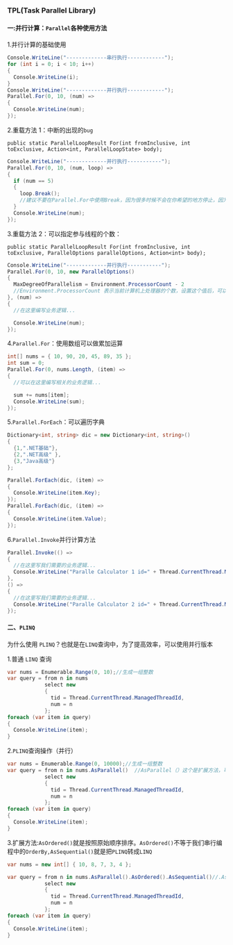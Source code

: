 ### TPL(Task Parallel Library)

#### 一:并行计算：`Parallel`各种使用方法

1.并行计算的基础使用

```cs
Console.WriteLine("-------------串行执行------------");
for (int i = 0; i < 10; i++)
{
  Console.WriteLine(i);
}
Console.WriteLine("-------------并行执行------------");
Parallel.For(0, 10, (num) =>
{
  Console.WriteLine(num);
});
```

2.重载方法 1：中断的出现的`bug`

`public static ParallelLoopResult For(int fromInclusive, int toExclusive, Action<int, ParallelLoopState> body);`

```cs
Console.WriteLine("-------------并行执行-----------");
Parallel.For(0, 10, (num, loop) =>
{
  if (num == 5)
  {
    loop.Break();
    //建议不要在Parallel.For中使用Break，因为很多时候不会在你希望的地方停止，因为并发的其他线程也在执行...这种随意中断会有bug
  }
  Console.WriteLine(num);
});
```

3.重载方法 2：可以指定参与线程的个数：

`public static ParallelLoopResult For(int fromInclusive, int toExclusive, ParallelOptions parallelOptions, Action<int> body);`

```cs
Console.WriteLine("-------------并行执行-----------");
Parallel.For(0, 10, new ParallelOptions()
{
  MaxDegreeOfParallelism = Environment.ProcessorCount - 2
  //Environment.ProcessorCount 表示当前计算机上处理器的个数，设置这个值后，可以让固定个数的线程不参与
}, (num) =>
{
  //在这里编写业务逻辑...

  Console.WriteLine(num);
});
```

4.`Parallel.For`：使用数组可以做累加运算

```cs
int[] nums = { 10, 90, 20, 45, 89, 35 };
int sum = 0;
Parallel.For(0, nums.Length, (item) =>
{
  //可以在这里编写相关的业务逻辑...

  sum += nums[item];
  Console.WriteLine(sum);
});
```

5.`Parallel.ForEach`：可以遍历字典

```cs
Dictionary<int, string> dic = new Dictionary<int, string>()
{
  {1,".NET基础"},
  {2,".NET高级" },
  {3,"Java高级"}
};

Parallel.ForEach(dic, (item) =>
{
  Console.WriteLine(item.Key);
});
Parallel.ForEach(dic, (item) =>
{
  Console.WriteLine(item.Value);
});
```

6.`Parallel.Invoke`并行计算方法

```cs
Parallel.Invoke(() =>
{
  //在这里写我们需要的业务逻辑...
  Console.WriteLine("Paralle Calculator 1 id=" + Thread.CurrentThread.ManagedThreadId);
},
() =>
{
  //在这里写我们需要的业务逻辑...
  Console.WriteLine("Paralle Calculator 2 id=" + Thread.CurrentThread.ManagedThreadId);
});
```

#### 二、`PLINQ`

为什么使用 `PLINQ`？也就是在`LINQ`查询中，为了提高效率，可以使用并行版本

1.普通 `LINQ` 查询

```cs
var nums = Enumerable.Range(0, 10);//生成一组整数
var query = from n in nums
            select new
            {
              tid = Thread.CurrentThread.ManagedThreadId,
              num = n
            };
foreach (var item in query)
{
  Console.WriteLine(item);
}
```

2.`PLINQ`查询操作（并行）

```cs
var nums = Enumerable.Range(0, 10000);//生成一组整数
var query = from n in nums.AsParallel()  //AsParallel（）这个是扩展方法，可以将串行的代码转为并行
            select new
            {
              tid = Thread.CurrentThread.ManagedThreadId,
              num = n
            };
foreach (var item in query)
{
  Console.WriteLine(item);
}
```

3.扩展方法:`AsOrdered()`就是按照原始顺序排序。`AsOrdered()`不等于我们串行编程中的`OrderBy,AsSequential()`就是把`PLINQ`转成`LINQ`

```cs
var nums = new int[] { 10, 8, 7, 3, 4 };

var query = from n in nums.AsParallel().AsOrdered().AsSequential()//.AsUnordered()//.AsOrdered()
            select new
            {
              tid = Thread.CurrentThread.ManagedThreadId,
              num = n
            };
foreach (var item in query)
{
  Console.WriteLine(item);
}
```
